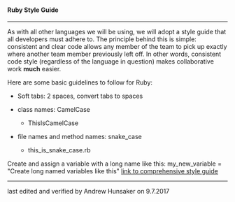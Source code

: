 #### Ruby Style Guide

---
As with all other languages we will be using, we will adopt a style guide that all developers must adhere to. The principle behind this is simple: consistent and clear code allows any member of the team to pick up exactly where another team member previously left off. In other words, consistent code style (regardless of the language in question) makes collaborative work **much** easier.

Here are some basic guidelines to follow for Ruby:

* Soft tabs: 2 spaces, convert tabs to spaces

* class names: CamelCase

  * ThisIsCamelCase

* file names and method names: snake_case

  * this_is_snake_case.rb

Create and assign a variable with a long name like this: my_new_variable = "Create long named variables like this"
[link to comprehensive style guide](http://github.com/bbatsov/ruby-style-guide)

---
last edited and verified by Andrew Hunsaker on 9.7.2017
